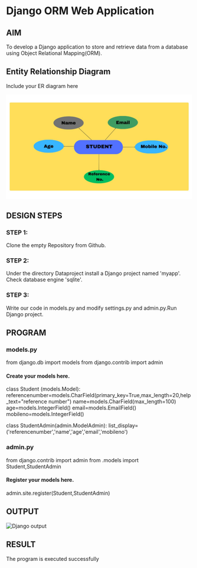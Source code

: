 # Django ORM Web Application

## AIM
To develop a Django application to store and retrieve data from a database using Object Relational Mapping(ORM).

## Entity Relationship Diagram

Include your ER diagram here

![ER diagram](./ERdiagram.jpeg)

## DESIGN STEPS

### STEP 1: 

Clone the empty Repository from Github.

### STEP 2:

Under the directory Dataproject install a Django project named 'myapp'. Check database engine 'sqlite'.

### STEP 3:

Write our code in models.py and modify settings.py and admin.py.Run Django project.

## PROGRAM

### models.py

from django.db import models
from django.contrib import admin

#### Create your models here.
class Student (models.Model):
    referencenumber=models.CharField(primary_key=True,max_length=20,help_text="reference number")
    name=models.CharField(max_length=100)
    age=models.IntegerField()
    email=models.EmailField()
    mobileno=models.IntegerField()


class StudentAdmin(admin.ModelAdmin):
    list_display=('referencenumber','name','age','email','mobileno')

### admin.py

from django.contrib import admin
from .models import Student,StudentAdmin

#### Register your models here.
admin.site.register(Student,StudentAdmin)


## OUTPUT

![Django output](./djangooutput.png)


## RESULT
The program is executed successfully
